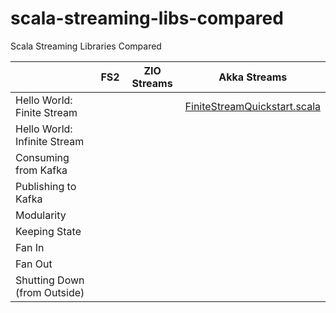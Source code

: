 # scala-streaming-libs-compared
Scala Streaming Libraries Compared


|                              | FS2 | ZIO Streams | Akka Streams                                               |
|------------------------------|-----|-------------|------------------------------------------------------------|
| Hello World: Finite Stream   |     |             | [FiniteStreamQuickstart.scala][AkkaFiniteStreamQuickStart] |
| Hello World: Infinite Stream |     |             |                                                            |
| Consuming from Kafka         |     |             |                                                            |
| Publishing to Kafka          |     |             |                                                            |
| Modularity                   |     |             |                                                            |                 
| Keeping State                |     |             |                                                            |
| Fan In                       |     |             |                                                            |
| Fan Out                      |     |             |                                                            |
| Shutting Down (from Outside) |     |             |                                                            |


[AkkaFiniteStreamQuickStart]: https://gitpod.io/#https://github.com/knoldus/scala-streaming-libs-compared/blob/main/akka-streams/src/main/scala/com/example/FiniteStreamQuickstart.scala